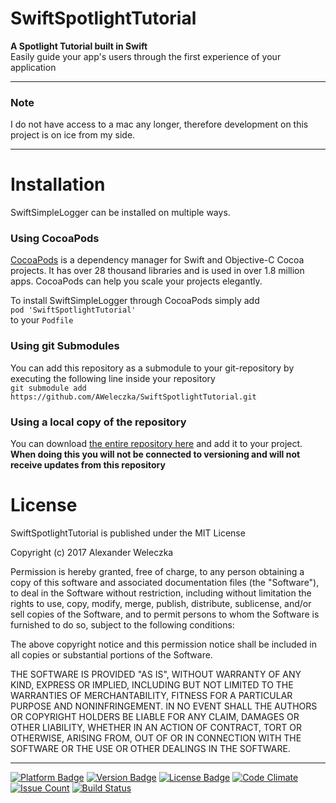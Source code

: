 # SwiftSpotlightTutorial
**A Spotlight Tutorial built in Swift**  
Easily guide your app's users through the first experience of your application

---

### Note
I do not have access to a mac any longer, therefore  development on this project is on ice from my side.

---

# Installation
SwiftSimpleLogger can be installed on multiple ways.

### Using CocoaPods
[CocoaPods](https://cocoapods.org/) is a dependency manager for Swift and Objective-C Cocoa projects. It has over 28 thousand libraries and is used in over 1.8 million apps. CocoaPods can help you scale your projects elegantly.

To install SwiftSimpleLogger through CocoaPods simply add  
`pod 'SwiftSpotlightTutorial'`  
to your `Podfile`

### Using git Submodules
You can add this repository as a submodule to your git-repository by executing the following line inside your repository  
`git submodule add https://github.com/AWeleczka/SwiftSpotlightTutorial.git`

### Using a local copy of the repository
You can download [the entire repository here](https://github.com/AWeleczka/SwiftSpotlightTutorial/archive/master.zip) and add it to your project.   
**When doing this you will not be connected to versioning and will not receive updates from this repository**

# License
SwiftSpotlightTutorial is published under the MIT License

Copyright (c) 2017 Alexander Weleczka

Permission is hereby granted, free of charge, to any person obtaining a copy
of this software and associated documentation files (the "Software"), to deal
in the Software without restriction, including without limitation the rights
to use, copy, modify, merge, publish, distribute, sublicense, and/or sell
copies of the Software, and to permit persons to whom the Software is
furnished to do so, subject to the following conditions:

The above copyright notice and this permission notice shall be included in all
copies or substantial portions of the Software.

THE SOFTWARE IS PROVIDED "AS IS", WITHOUT WARRANTY OF ANY KIND, EXPRESS OR
IMPLIED, INCLUDING BUT NOT LIMITED TO THE WARRANTIES OF MERCHANTABILITY,
FITNESS FOR A PARTICULAR PURPOSE AND NONINFRINGEMENT. IN NO EVENT SHALL THE
AUTHORS OR COPYRIGHT HOLDERS BE LIABLE FOR ANY CLAIM, DAMAGES OR OTHER
LIABILITY, WHETHER IN AN ACTION OF CONTRACT, TORT OR OTHERWISE, ARISING FROM,
OUT OF OR IN CONNECTION WITH THE SOFTWARE OR THE USE OR OTHER DEALINGS IN THE
SOFTWARE.

---
[![Platform Badge](https://cocoapod-badges.herokuapp.com/p/SwiftSpotlightTutorial/badge.svg)](https://cocoapods.org/pods/SwiftSpotlightTutorial)
[![Version Badge](https://cocoapod-badges.herokuapp.com/v/SwiftSpotlightTutorial/badge.svg)](https://cocoapods.org/pods/SwiftSpotlightTutorial)
[![License Badge](https://cocoapod-badges.herokuapp.com/l/SwiftSpotlightTutorial/badge.svg)](https://cocoapods.org/pods/SwiftSpotlightTutorial)
[![Code Climate](https://codeclimate.com/github/AWeleczka/SwiftSpotlightTutorial/badges/gpa.svg)](https://codeclimate.com/github/AWeleczka/SwiftSpotlightTutorial)
[![Issue Count](https://codeclimate.com/github/AWeleczka/SwiftSpotlightTutorial/badges/issue_count.svg)](https://codeclimate.com/github/AWeleczka/SwiftSpotlightTutorial)
[![Build Status](https://travis-ci.org/AWeleczka/SwiftSpotlightTutorial.svg)](https://travis-ci.org/AWeleczka/SwiftSpotlightTutorial)
